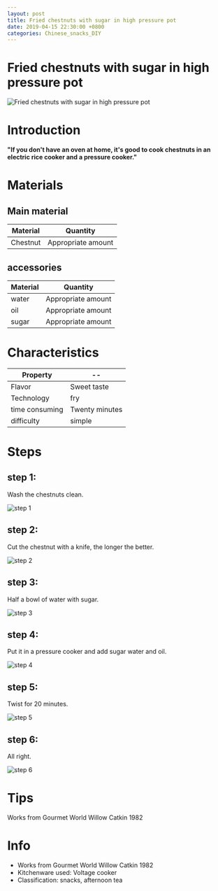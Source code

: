 ```yaml
---
layout: post
title: Fried chestnuts with sugar in high pressure pot
date: 2019-04-15 22:30:00 +0800
categories: Chinese_snacks_DIY
---
```


# Fried chestnuts with sugar in high pressure pot

![Fried chestnuts with sugar in high pressure pot]({{site.baseurl}}/img/425169/425169.jpg)

# Introduction

**"If you don't have an oven at home, it's good to cook chestnuts in an electric rice cooker and a pressure cooker."**

# Materials


## Main material

Material|Quantity
--|--
Chestnut|Appropriate amount

## accessories

Material|Quantity
--|--
water|Appropriate amount
oil|Appropriate amount
sugar|Appropriate amount

# Characteristics

Property|--
--|--
Flavor|Sweet taste
Technology|fry
time consuming|Twenty minutes
difficulty|simple

# Steps

## step 1:

Wash the chestnuts clean.

![step 1]({{site.baseurl}}/img/425169/1.jpg)

## step 2:

Cut the chestnut with a knife, the longer the better.

![step 2]({{site.baseurl}}/img/425169/2.jpg)

## step 3:

Half a bowl of water with sugar.

![step 3]({{site.baseurl}}/img/425169/3.jpg)

## step 4:

Put it in a pressure cooker and add sugar water and oil.

![step 4]({{site.baseurl}}/img/425169/4.jpg)

## step 5:

Twist for 20 minutes.

![step 5]({{site.baseurl}}/img/425169/5.jpg)

## step 6:

All right.

![step 6]({{site.baseurl}}/img/425169/6.jpg)

# Tips

Works from Gourmet World Willow Catkin 1982

# Info

- Works from Gourmet World Willow Catkin 1982
- Kitchenware used: Voltage cooker
- Classification: snacks, afternoon tea